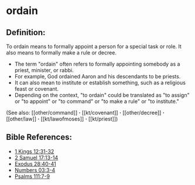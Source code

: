 # ordain #

## Definition: ##

To ordain means to formally appoint a person for a special task or role. It also means to formally make a rule or decree.

* The term "ordain" often refers to formally appointing somebody as a priest, minister, or rabbi.
* For example, God ordained Aaron and his descendants to be priests.
* It can also mean to institute or establish something, such as a religious feast or covenant.
* Depending on the context, "to ordain" could be translated as "to assign" or "to appoint" or "to command" or "to make a rule" or "to institute."

(See also: [[other/command]] **·** [[kt/covenant]] **·** [[other/decree]] **·** [[other/law]] **·** [[kt/lawofmoses]] **·** [[kt/priest]])

## Bible References: ##

* [1 Kings 12:31-32](en/tn/1ki/help/12/31)
* [2 Samuel 17:13-14](en/tn/2sa/help/17/13)
* [Exodus 28:40-41](en/tn/exo/help/28/40)
* [Numbers 03:3-4](en/tn/num/help/03/03)
* [Psalms 111:7-9](en/tn/psa/help/111/07)